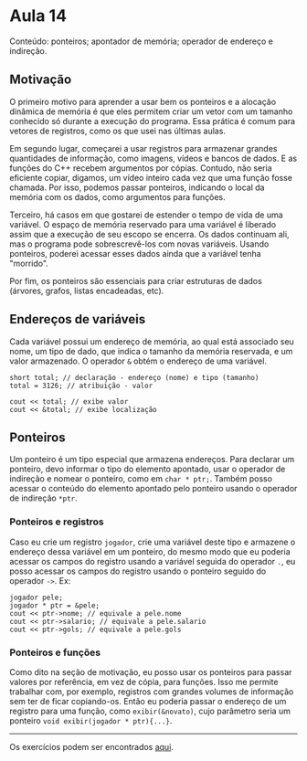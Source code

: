 # Aula 14

Conteúdo: ponteiros; apontador de memória; operador de endereço e indireção.

## Motivação

O primeiro motivo para aprender a usar bem os ponteiros e a alocação dinâmica de memória é que eles permitem criar um vetor com um tamanho conhecido só durante a execução do programa. Essa prática é comum para vetores de registros, como os que usei nas últimas aulas.

Em segundo lugar, começarei a usar registros para armazenar grandes quantidades de informação, como imagens, vídeos e bancos de dados. E as funções do C++ recebem argumentos por cópias. Contudo, não seria eficiente copiar, digamos, um vídeo inteiro cada vez que uma função fosse chamada. Por isso, podemos passar ponteiros, indicando o local da memória com os dados, como argumentos para funções.

Terceiro, há casos em que gostarei de estender o tempo de vida de uma variável. O espaço de memória reservado para uma variável é liberado assim que a execução de seu escopo se encerra. Os dados continuam ali, mas o programa pode sobrescrevê-los com novas variáveis. Usando ponteiros, poderei acessar esses dados ainda que a variável tenha "morrido".

Por fim, os ponteiros são essenciais para criar estruturas de dados (árvores, grafos, listas encadeadas, etc).

## Endereços de variáveis

Cada variável possui um endereço de memória, ao qual está associado seu nome, um tipo de dado, que indica o tamanho da memória reservada, e um valor armazenado. O operador `&` obtém o endereço de uma variável.

```
short total; // declaração - endereço (nome) e tipo (tamanho)
total = 3126; // atribuição - valor

cout << total; // exibe valor
cout << &total; // exibe localização
```

## Ponteiros

Um ponteiro é um tipo especial que armazena endereços. Para declarar um ponteiro, devo informar o tipo do elemento apontado, usar o operador de indireção e nomear o ponteiro, como em `char * ptr;`. Também posso acessar o conteúdo do elemento apontado pelo ponteiro usando o operador de indireção `*ptr`.

### Ponteiros e registros

Caso eu crie um registro `jogador`, crie uma variável deste tipo e armazene o endereço dessa variável em um ponteiro, do mesmo modo que eu poderia acessar os campos do registro usando a variável seguida do operador `.`, eu posso acessar os campos do registro usando o ponteiro seguido do operador `->`. Ex:

```
jogador pele;
jogador * ptr = &pele;
cout << ptr->nome; // equivale a pele.nome
cout << ptr->salario; // equivale a pele.salario
cout << ptr->gols; // equivale a pele.gols
```

### Ponteiros e funções

Como dito na seção de motivação, eu posso usar os ponteiros para passar valores por referência, em vez de cópia, para funções. Isso me permite trabalhar com, por exemplo, registros com grandes volumes de informação sem ter de ficar copiando-os. Então eu poderia passar o endereço de um registro para uma função, como `exibir(&novato)`, cujo parâmetro seria um ponteiro `void exibir(jogador * ptr){...}`.

---

Os exercícios podem ser encontrados [aqui](https://github.com/JudsonSS/ProgComp/blob/master/Labs/Lab14/Lab14.pdf).
